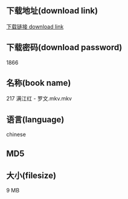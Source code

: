 ## 下载地址(download link)
[下载链接 download link](https://voluble-croquembouche-d321dc.netlify.app/?s=217+%E6%BB%A1%E6%B1%9F%E7%BA%A2+-+%E7%BD%97%E6%96%87.mkv)

## 下载密码(download password)
1866

## 名称(book name)
217 满江红 - 罗文.mkv.mkv

## 语言(language)
chinese

## MD5


## 大小(filesize)
9 MB
